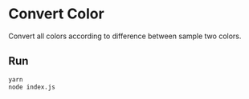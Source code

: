 # Convert Color

Convert all colors according to difference between sample two colors.

## Run

```bash
yarn
node index.js
```
